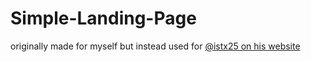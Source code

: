 # Simple-Landing-Page
originally made for myself but instead used for [@istx25 on his website](https://github.com/istx25/istx25.github.io)
